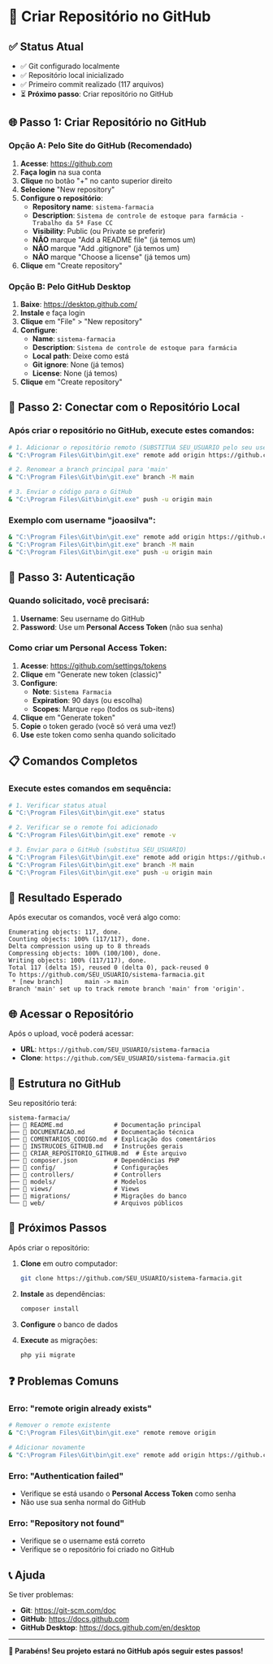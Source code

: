 # 🚀 Criar Repositório no GitHub

## ✅ Status Atual
- ✅ Git configurado localmente
- ✅ Repositório local inicializado
- ✅ Primeiro commit realizado (117 arquivos)
- ⏳ **Próximo passo**: Criar repositório no GitHub

## 🌐 Passo 1: Criar Repositório no GitHub

### Opção A: Pelo Site do GitHub (Recomendado)

1. **Acesse**: https://github.com
2. **Faça login** na sua conta
3. **Clique** no botão "+" no canto superior direito
4. **Selecione** "New repository"
5. **Configure o repositório**:
   - **Repository name**: `sistema-farmacia`
   - **Description**: `Sistema de controle de estoque para farmácia - Trabalho da 5ª Fase CC`
   - **Visibility**: Public (ou Private se preferir)
   - **NÃO** marque "Add a README file" (já temos um)
   - **NÃO** marque "Add .gitignore" (já temos um)
   - **NÃO** marque "Choose a license" (já temos um)
6. **Clique** em "Create repository"

### Opção B: Pelo GitHub Desktop
1. **Baixe**: https://desktop.github.com/
2. **Instale** e faça login
3. **Clique** em "File" > "New repository"
4. **Configure**:
   - **Name**: `sistema-farmacia`
   - **Description**: `Sistema de controle de estoque para farmácia`
   - **Local path**: Deixe como está
   - **Git ignore**: None (já temos)
   - **License**: None (já temos)
5. **Clique** em "Create repository"

## 🔗 Passo 2: Conectar com o Repositório Local

### Após criar o repositório no GitHub, execute estes comandos:

```bash
# 1. Adicionar o repositório remoto (SUBSTITUA SEU_USUARIO pelo seu username do GitHub)
& "C:\Program Files\Git\bin\git.exe" remote add origin https://github.com/SEU_USUARIO/sistema-farmacia.git

# 2. Renomear a branch principal para 'main'
& "C:\Program Files\Git\bin\git.exe" branch -M main

# 3. Enviar o código para o GitHub
& "C:\Program Files\Git\bin\git.exe" push -u origin main
```

### Exemplo com username "joaosilva":
```bash
& "C:\Program Files\Git\bin\git.exe" remote add origin https://github.com/joaosilva/sistema-farmacia.git
& "C:\Program Files\Git\bin\git.exe" branch -M main
& "C:\Program Files\Git\bin\git.exe" push -u origin main
```

## 🔑 Passo 3: Autenticação

### Quando solicitado, você precisará:

1. **Username**: Seu username do GitHub
2. **Password**: Use um **Personal Access Token** (não sua senha)

### Como criar um Personal Access Token:

1. **Acesse**: https://github.com/settings/tokens
2. **Clique** em "Generate new token (classic)"
3. **Configure**:
   - **Note**: `Sistema Farmacia`
   - **Expiration**: 90 days (ou escolha)
   - **Scopes**: Marque `repo` (todos os sub-itens)
4. **Clique** em "Generate token"
5. **Copie** o token gerado (você só verá uma vez!)
6. **Use** este token como senha quando solicitado

## 📋 Comandos Completos

### Execute estes comandos em sequência:

```bash
# 1. Verificar status atual
& "C:\Program Files\Git\bin\git.exe" status

# 2. Verificar se o remote foi adicionado
& "C:\Program Files\Git\bin\git.exe" remote -v

# 3. Enviar para o GitHub (substitua SEU_USUARIO)
& "C:\Program Files\Git\bin\git.exe" remote add origin https://github.com/SEU_USUARIO/sistema-farmacia.git
& "C:\Program Files\Git\bin\git.exe" branch -M main
& "C:\Program Files\Git\bin\git.exe" push -u origin main
```

## 🎯 Resultado Esperado

Após executar os comandos, você verá algo como:
```
Enumerating objects: 117, done.
Counting objects: 100% (117/117), done.
Delta compression using up to 8 threads
Compressing objects: 100% (100/100), done.
Writing objects: 100% (117/117), done.
Total 117 (delta 15), reused 0 (delta 0), pack-reused 0
To https://github.com/SEU_USUARIO/sistema-farmacia.git
 * [new branch]      main -> main
Branch 'main' set up to track remote branch 'main' from 'origin'.
```

## 🌐 Acessar o Repositório

Após o upload, você poderá acessar:
- **URL**: `https://github.com/SEU_USUARIO/sistema-farmacia`
- **Clone**: `https://github.com/SEU_USUARIO/sistema-farmacia.git`

## 📁 Estrutura no GitHub

Seu repositório terá:
```
sistema-farmacia/
├── 📄 README.md              # Documentação principal
├── 📄 DOCUMENTACAO.md        # Documentação técnica
├── 📄 COMENTARIOS_CODIGO.md  # Explicação dos comentários
├── 📄 INSTRUCOES_GITHUB.md   # Instruções gerais
├── 📄 CRIAR_REPOSITORIO_GITHUB.md  # Este arquivo
├── 📄 composer.json          # Dependências PHP
├── 📁 config/                # Configurações
├── 📁 controllers/           # Controllers
├── 📁 models/                # Modelos
├── 📁 views/                 # Views
├── 📁 migrations/            # Migrações do banco
└── 📁 web/                   # Arquivos públicos
```

## 🚀 Próximos Passos

Após criar o repositório:

1. **Clone** em outro computador:
   ```bash
   git clone https://github.com/SEU_USUARIO/sistema-farmacia.git
   ```

2. **Instale** as dependências:
   ```bash
   composer install
   ```

3. **Configure** o banco de dados

4. **Execute** as migrações:
   ```bash
   php yii migrate
   ```

## ❓ Problemas Comuns

### Erro: "remote origin already exists"
```bash
# Remover o remote existente
& "C:\Program Files\Git\bin\git.exe" remote remove origin

# Adicionar novamente
& "C:\Program Files\Git\bin\git.exe" remote add origin https://github.com/SEU_USUARIO/sistema-farmacia.git
```

### Erro: "Authentication failed"
- Verifique se está usando o **Personal Access Token** como senha
- Não use sua senha normal do GitHub

### Erro: "Repository not found"
- Verifique se o username está correto
- Verifique se o repositório foi criado no GitHub

## 📞 Ajuda

Se tiver problemas:
- **Git**: https://git-scm.com/doc
- **GitHub**: https://docs.github.com
- **GitHub Desktop**: https://docs.github.com/en/desktop

---

**🎉 Parabéns! Seu projeto estará no GitHub após seguir estes passos!** 